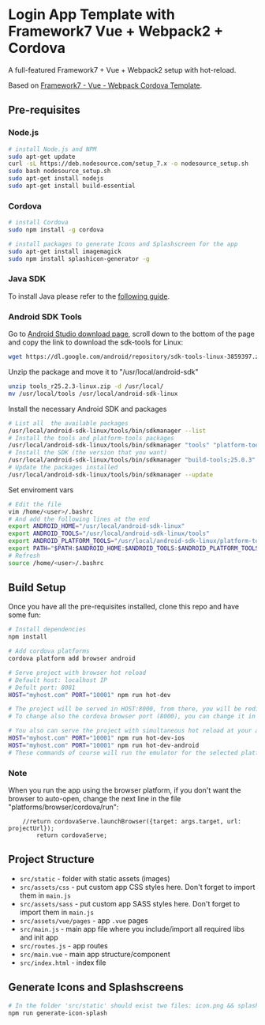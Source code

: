 # Login App Template with Framework7 Vue + Webpack2 + Cordova

A full-featured Framework7 + Vue + Webpack2 setup with hot-reload.

Based on [Framework7 - Vue - Webpack Cordova Template](https://github.com/centrual/cordova-template-framework7-vue-webpack).


## Pre-requisites
### Node.js
``` bash
# install Node.js and NPM
sudo apt-get update
curl -sL https://deb.nodesource.com/setup_7.x -o nodesource_setup.sh
sudo bash nodesource_setup.sh
sudo apt-get install nodejs
sudo apt-get install build-essential
```

### Cordova
``` bash
# install Cordova
sudo npm install -g cordova

# install packages to generate Icons and Splashscreen for the app
sudo apt-get install imagemagick
sudo npm install splashicon-generator -g
```

### Java SDK
To install Java please refer to the [following guide](https://www.digitalocean.com/community/tutorials/como-instalar-java-con-apt-get-en-ubuntu-16-04-es).


### Android SDK Tools
Go to [Android Studio download page](https://developer.android.com/studio/index.html), scroll down to the bottom of the page and copy the link to download the sdk-tools for Linux:
``` bash
wget https://dl.google.com/android/repository/sdk-tools-linux-3859397.zip
```

Unzip the package and move it to "/usr/local/android-sdk"
``` bash
unzip tools_r25.2.3-linux.zip -d /usr/local/
mv /usr/local/tools /usr/local/android-sdk-linux
```

Install the necessary Android SDK and packages
``` bash
# List all  the available packages
/usr/local/android-sdk-linux/tools/bin/sdkmanager --list
# Install the tools and platform-tools packages
/usr/local/android-sdk-linux/tools/bin/sdkmanager "tools" "platform-tools"
# Install the SDK (the version that you want)
/usr/local/android-sdk-linux/tools/bin/sdkmanager "build-tools;25.0.3" "platforms;android-25" "sources;android-25"
# Update the packages installed
/usr/local/android-sdk-linux/tools/bin/sdkmanager --update
``` 

Set enviroment vars
``` bash
# Edit the file
vim /home/<user>/.bashrc
# And add the following lines at the end
export ANDROID_HOME="/usr/local/android-sdk-linux"
export ANDROID_TOOLS="/usr/local/android-sdk-linux/tools"
export ANDROID_PLATFORM_TOOLS="/usr/local/android-sdk-linux/platform-tools"
export PATH="$PATH:$ANDROID_HOME:$ANDROID_TOOLS:$ANDROID_PLATFORM_TOOLS"
# Refresh
source /home/<user>/.bashrc
```

## Build Setup
Once you have all the pre-requisites installed, clone this repo and have some fun:

``` bash
# Install dependencies
npm install

# Add cordova platforms
cordova platform add browser android

# Serve project with browser hot reload
# Default host: localhost IP
# Defult port: 8081
HOST="myhost.com" PORT="10001" npm run hot-dev

# The project will be served in HOST:8000, from there, you will be redirected to the default HOST:PORT url
# To change also the cordova browser port (8000), you can change it in "platforms/browser/cordova/run" file

# You also can serve the project with simultaneous hot reload at your android/ios device and the browser
HOST="myhost.com" PORT="10001" npm run hot-dev-ios
HOST="myhost.com" PORT="10001" npm run hot-dev-android
# These commands of course will run the emulator for the selected platform
```

### Note
When you run the app using the browser platform, if you don't want the browser to auto-open,
change the next line in the file "platforms/browser/cordova/run":
```
	//return cordovaServe.launchBrowser({target: args.target, url: projectUrl});
        return cordovaServe;
```

## Project Structure

* `src/static` - folder with static assets (images)
* `src/assets/css` - put custom app CSS styles here. Don't forget to import them in `main.js`
* `src/assets/sass` - put custom app SASS styles here. Don't forget to import them in `main.js`
* `src/assets/vue/pages` - app `.vue` pages
* `src/main.js` - main app file where you include/import all required libs and init app
* `src/routes.js` - app routes
* `src/main.vue` - main app structure/component
* `src/index.html` - index file

## Generate Icons and Splashscreens
``` bash
# In the folder 'src/static' should exist two files: icon.png && splash.png
npm run generate-icon-splash
```
